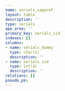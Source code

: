 ```yaml
---
name: serials_sappref
layout: table
description: ''
type: serials
app_area: ''
primary_key: serials_sid
indexes: []
columns:
- name: serials_dummy
  type: char(1)
  description: ''
- name: serials_sid
  type: int(4)
  description: ''
relations: []
pseudo_pk: 
---
```



